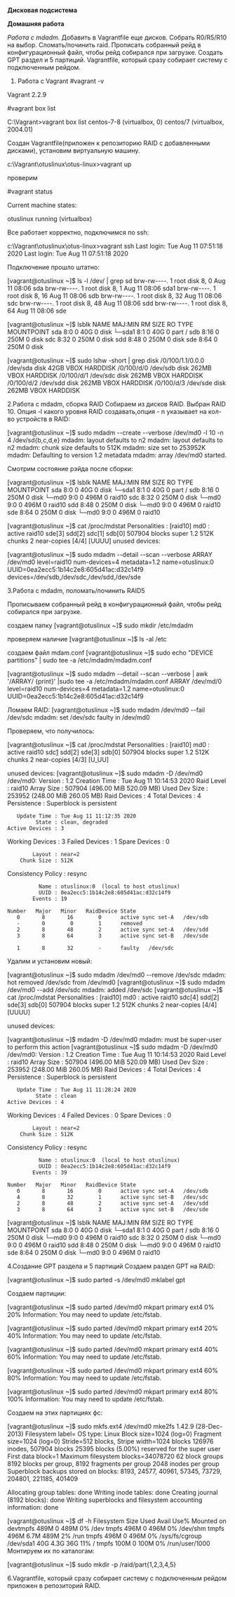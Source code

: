 **Дисковая подсистема**

**Домашняя работа**

*Работа с mdadm.*
Добавить в Vagrantfile еще дисков.
Собрать R0/R5/R10 на выбор.
Сломать/починить raid.
Прописать собранный рейд в конфигурационный файл, чтобы рейд собирался при загрузке.
Создать GPT раздел и 5 партиций.
Vagrantfile, который сразу собирает систему с подключенным рейдом.

1. Работа с Vagrant
#vagrant -v

Vagrant 2.2.9

#vagrant box list

C:\Vagrant>vagrant box list
centos-7-8 (virtualbox, 0)
centos/7   (virtualbox, 2004.01)

Создан Vagrantfile(приложен к репозиторию RAID с добавленными дисками), установим виртуальную машину.

c:\Vagrant\otuslinux\otus-linux>vagrant up

проверим 

#vagrant status

Current machine states:

otuslinux running (virtualbox)

Все работает корректно, подключимся по ssh:

c:\Vagrant\otuslinux\otus-linux>vagrant ssh
Last login: Tue Aug 11 07:51:18 2020
Last login: Tue Aug 11 07:51:18 2020

Подключение прошло штатно:

[vagrant@otuslinux ~]$ ls -l /dev/ | grep sd
brw-rw----. 1 root disk      8,   0 Aug 11 08:06 sda
brw-rw----. 1 root disk      8,   1 Aug 11 08:06 sda1
brw-rw----. 1 root disk      8,  16 Aug 11 08:06 sdb
brw-rw----. 1 root disk      8,  32 Aug 11 08:06 sdc
brw-rw----. 1 root disk      8,  48 Aug 11 08:06 sdd
brw-rw----. 1 root disk      8,  64 Aug 11 08:06 sde

[vagrant@otuslinux ~]$ lsblk
NAME   MAJ:MIN RM  SIZE RO TYPE MOUNTPOINT
sda      8:0    0   40G  0 disk
└─sda1   8:1    0   40G  0 part /
sdb      8:16   0  250M  0 disk
sdc      8:32   0  250M  0 disk
sdd      8:48   0  250M  0 disk
sde      8:64   0  250M  0 disk

[vagrant@otuslinux ~]$ sudo lshw -short | grep disk
/0/100/1.1/0.0.0    /dev/sda   disk        42GB VBOX HARDDISK
/0/100/d/0          /dev/sdb   disk        262MB VBOX HARDDISK
/0/100/d/1          /dev/sdc   disk        262MB VBOX HARDDISK
/0/100/d/2          /dev/sdd   disk        262MB VBOX HARDDISK
/0/100/d/3          /dev/sde   disk        262MB VBOX HARDDISK

2.Работа с mdadm, сборка RAID
Собираем из дисков RAID. Выбран RAID 10. Опция -l какого уровня RAID создавать,опция - n указывает на кол-во устройств в RAID:

[vagrant@otuslinux ~]$ sudo mdadm --create --verbose /dev/md0 -l 10 -n 4 /dev/sd{b,c,d,e}
mdadm: layout defaults to n2
mdadm: layout defaults to n2
mdadm: chunk size defaults to 512K
mdadm: size set to 253952K
mdadm: Defaulting to version 1.2 metadata
mdadm: array /dev/md0 started.

Смотрим состояние рэйда после сборки:

[vagrant@otuslinux ~]$ lsblk
NAME   MAJ:MIN RM  SIZE RO TYPE   MOUNTPOINT
sda      8:0    0   40G  0 disk
└─sda1   8:1    0   40G  0 part   /
sdb      8:16   0  250M  0 disk
└─md0    9:0    0  496M  0 raid10
sdc      8:32   0  250M  0 disk
└─md0    9:0    0  496M  0 raid10
sdd      8:48   0  250M  0 disk
└─md0    9:0    0  496M  0 raid10
sde      8:64   0  250M  0 disk
└─md0    9:0    0  496M  0 raid10

[vagrant@otuslinux ~]$ cat /proc/mdstat
Personalities : [raid10]
md0 : active raid10 sde[3] sdd[2] sdc[1] sdb[0]
      507904 blocks super 1.2 512K chunks 2 near-copies [4/4] [UUUU]
unused devices: <none>

[vagrant@otuslinux ~]$ sudo mdadm --detail --scan --verbose
ARRAY /dev/md0 level=raid10 num-devices=4 metadata=1.2 name=otuslinux:0 UUID=0ea2ecc5:1b14c2e8:605d41ac:d32c14f9
   devices=/dev/sdb,/dev/sdc,/dev/sdd,/dev/sde


3.Работа с mdadm, поломать/починить RAID5

Прописываем собранный рейд в конфигурационный файл, чтобы рейд собирался при загрузке.

создаем папку
[vagrant@otuslinux ~]$ sudo mkdir /etc/mdadm

проверяем наличие
[vagrant@otuslinux ~]$ ls -al /etc

создаем файл mdam.conf
[vagrant@otuslinux ~]$ sudo echo "DEVICE partitions" | sudo tee -a /etc/mdadm/mdadm.conf

[vagrant@otuslinux ~]$ sudo mdadm --detail --scan --verbose | awk '/ARRAY/ {print}' |sudo tee -a /etc/mdadm/mdadm.conf
ARRAY /dev/md/0 level=raid10 num-devices=4 metadata=1.2 name=otuslinux:0 UUID=0ea2ecc5:1b14c2e8:605d41ac:d32c14f9

Ломаем RAID:
[vagrant@otuslinux ~]$ sudo mdadm /dev/md0 --fail /dev/sdc
mdadm: set /dev/sdc faulty in /dev/md0

Проверяем, что получилось:

[vagrant@otuslinux ~]$ cat /proc/mdstat
Personalities : [raid10]
md0 : active raid10 sdc[1](F) sdd[2] sde[3] sdb[0]
      507904 blocks super 1.2 512K chunks 2 near-copies [4/3] [U_UU]

unused devices: <none>
[vagrant@otuslinux ~]$ sudo mdadm -D /dev/md0
/dev/md0:
           Version : 1.2
     Creation Time : Tue Aug 11 10:14:53 2020
        Raid Level : raid10
        Array Size : 507904 (496.00 MiB 520.09 MB)
     Used Dev Size : 253952 (248.00 MiB 260.05 MB)
      Raid Devices : 4
     Total Devices : 4
       Persistence : Superblock is persistent

       Update Time : Tue Aug 11 11:12:35 2020
             State : clean, degraded
    Active Devices : 3
   Working Devices : 3
    Failed Devices : 1
     Spare Devices : 0

            Layout : near=2
        Chunk Size : 512K

Consistency Policy : resync

              Name : otuslinux:0  (local to host otuslinux)
              UUID : 0ea2ecc5:1b14c2e8:605d41ac:d32c14f9
            Events : 19

    Number   Major   Minor   RaidDevice State
       0       8       16        0      active sync set-A   /dev/sdb
       -       0        0        1      removed
       2       8       48        2      active sync set-A   /dev/sdd
       3       8       64        3      active sync set-B   /dev/sde

       1       8       32        -      faulty   /dev/sdc


Удалим и установим новый:

[vagrant@otuslinux ~]$ sudo mdadm /dev/md0 --remove /dev/sdc
mdadm: hot removed /dev/sdc from /dev/md0
[vagrant@otuslinux ~]$ sudo mdadm /dev/md0 --add /dev/sdc
mdadm: added /dev/sdc
[vagrant@otuslinux ~]$ cat /proc/mdstat
Personalities : [raid10]
md0 : active raid10 sdc[4] sdd[2] sde[3] sdb[0]
      507904 blocks super 1.2 512K chunks 2 near-copies [4/4] [UUUU]

unused devices: <none>

[vagrant@otuslinux ~]$ mdadm -D /dev/md0
mdadm: must be super-user to perform this action
[vagrant@otuslinux ~]$ sudo mdadm -D /dev/md0
/dev/md0:
           Version : 1.2
     Creation Time : Tue Aug 11 10:14:53 2020
        Raid Level : raid10
        Array Size : 507904 (496.00 MiB 520.09 MB)
     Used Dev Size : 253952 (248.00 MiB 260.05 MB)
      Raid Devices : 4
     Total Devices : 4
       Persistence : Superblock is persistent

       Update Time : Tue Aug 11 11:28:24 2020
             State : clean
    Active Devices : 4
   Working Devices : 4
    Failed Devices : 0
     Spare Devices : 0

            Layout : near=2
        Chunk Size : 512K

Consistency Policy : resync

              Name : otuslinux:0  (local to host otuslinux)
              UUID : 0ea2ecc5:1b14c2e8:605d41ac:d32c14f9
            Events : 39

    Number   Major   Minor   RaidDevice State
       0       8       16        0      active sync set-A   /dev/sdb
       4       8       32        1      active sync set-B   /dev/sdc
       2       8       48        2      active sync set-A   /dev/sdd
       3       8       64        3      active sync set-B   /dev/sde
[vagrant@otuslinux ~]$ lsblk
NAME   MAJ:MIN RM  SIZE RO TYPE   MOUNTPOINT
sda      8:0    0   40G  0 disk
└─sda1   8:1    0   40G  0 part   /
sdb      8:16   0  250M  0 disk
└─md0    9:0    0  496M  0 raid10
sdc      8:32   0  250M  0 disk
└─md0    9:0    0  496M  0 raid10
sdd      8:48   0  250M  0 disk
└─md0    9:0    0  496M  0 raid10
sde      8:64   0  250M  0 disk
└─md0    9:0    0  496M  0 raid10


4.Создание GPT раздела и 5 партиций
Создаем раздел GPT на RAID:

[vagrant@otuslinux ~]$ sudo parted -s /dev/md0 mklabel gpt

Создаем партиции:

[vagrant@otuslinux ~]$ sudo parted /dev/md0 mkpart primary ext4 0% 20%
Information: You may need to update /etc/fstab.

[vagrant@otuslinux ~]$ sudo parted /dev/md0 mkpart primary ext4 20% 40%
Information: You may need to update /etc/fstab.

[vagrant@otuslinux ~]$ sudo parted /dev/md0 mkpart primary ext4 40% 60%
Information: You may need to update /etc/fstab.

[vagrant@otuslinux ~]$ sudo parted /dev/md0 mkpart primary ext4 60% 80%
Information: You may need to update /etc/fstab.

[vagrant@otuslinux ~]$ sudo parted /dev/md0 mkpart primary ext4 80% 100%
Information: You may need to update /etc/fstab.

Создаем на этих партициях фс:

[vagrant@otuslinux ~]$ sudo mkfs.ext4 /dev/md0
mke2fs 1.42.9 (28-Dec-2013)
Filesystem label=
OS type: Linux
Block size=1024 (log=0)
Fragment size=1024 (log=0)
Stride=512 blocks, Stripe width=1024 blocks
126976 inodes, 507904 blocks
25395 blocks (5.00%) reserved for the super user
First data block=1
Maximum filesystem blocks=34078720
62 block groups
8192 blocks per group, 8192 fragments per group
2048 inodes per group
Superblock backups stored on blocks:
        8193, 24577, 40961, 57345, 73729, 204801, 221185, 401409

Allocating group tables: done
Writing inode tables: done
Creating journal (8192 blocks): done
Writing superblocks and filesystem accounting information: done

[vagrant@otuslinux ~]$ df -h
Filesystem      Size  Used Avail Use% Mounted on
devtmpfs        489M     0  489M   0% /dev
tmpfs           496M     0  496M   0% /dev/shm
tmpfs           496M  6.7M  489M   2% /run
tmpfs           496M     0  496M   0% /sys/fs/cgroup
/dev/sda1        40G  4.3G   36G  11% /
tmpfs           100M     0  100M   0% /run/user/1000
Монтируем их по каталогам:

[vagrant@otuslinux ~]$ sudo mkdir -p /raid/part{1,2,3,4,5}

6.Vagrantfile, который сразу собирает систему с подключенным рейдом приложен в репозиторий RAID.
